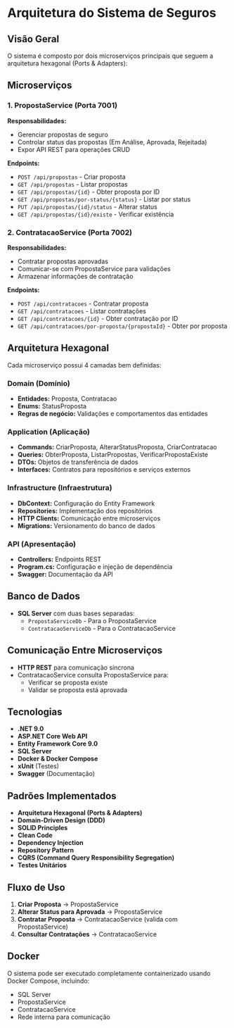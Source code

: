 # Arquitetura do Sistema de Seguros

## Visão Geral

O sistema é composto por dois microserviços principais que seguem a arquitetura hexagonal (Ports & Adapters):

## Microserviços

### 1. PropostaService (Porta 7001)
**Responsabilidades:**
- Gerenciar propostas de seguro
- Controlar status das propostas (Em Análise, Aprovada, Rejeitada)
- Expor API REST para operações CRUD

**Endpoints:**
- `POST /api/propostas` - Criar proposta
- `GET /api/propostas` - Listar propostas
- `GET /api/propostas/{id}` - Obter proposta por ID
- `GET /api/propostas/por-status/{status}` - Listar por status
- `PUT /api/propostas/{id}/status` - Alterar status
- `GET /api/propostas/{id}/existe` - Verificar existência

### 2. ContratacaoService (Porta 7002)
**Responsabilidades:**
- Contratar propostas aprovadas
- Comunicar-se com PropostaService para validações
- Armazenar informações de contratação

**Endpoints:**
- `POST /api/contratacoes` - Contratar proposta
- `GET /api/contratacoes` - Listar contratações
- `GET /api/contratacoes/{id}` - Obter contratação por ID
- `GET /api/contratacoes/por-proposta/{propostaId}` - Obter por proposta

## Arquitetura Hexagonal

Cada microserviço possui 4 camadas bem definidas:

### Domain (Domínio)
- **Entidades:** Proposta, Contratacao
- **Enums:** StatusProposta
- **Regras de negócio:** Validações e comportamentos das entidades

### Application (Aplicação)
- **Commands:** CriarProposta, AlterarStatusProposta, CriarContratacao
- **Queries:** ObterProposta, ListarPropostas, VerificarPropostaExiste
- **DTOs:** Objetos de transferência de dados
- **Interfaces:** Contratos para repositórios e serviços externos

### Infrastructure (Infraestrutura)
- **DbContext:** Configuração do Entity Framework
- **Repositories:** Implementação dos repositórios
- **HTTP Clients:** Comunicação entre microserviços
- **Migrations:** Versionamento do banco de dados

### API (Apresentação)
- **Controllers:** Endpoints REST
- **Program.cs:** Configuração e injeção de dependência
- **Swagger:** Documentação da API

## Banco de Dados

- **SQL Server** com duas bases separadas:
  - `PropostaServiceDb` - Para o PropostaService
  - `ContratacaoServiceDb` - Para o ContratacaoService

## Comunicação Entre Microserviços

- **HTTP REST** para comunicação síncrona
- ContratacaoService consulta PropostaService para:
  - Verificar se proposta existe
  - Validar se proposta está aprovada

## Tecnologias

- **.NET 9.0**
- **ASP.NET Core Web API**
- **Entity Framework Core 9.0**
- **SQL Server**
- **Docker & Docker Compose**
- **xUnit** (Testes)
- **Swagger** (Documentação)

## Padrões Implementados

- **Arquitetura Hexagonal (Ports & Adapters)**
- **Domain-Driven Design (DDD)**
- **SOLID Principles**
- **Clean Code**
- **Dependency Injection**
- **Repository Pattern**
- **CQRS (Command Query Responsibility Segregation)**
- **Testes Unitários**

## Fluxo de Uso

1. **Criar Proposta** → PropostaService
2. **Alterar Status para Aprovada** → PropostaService
3. **Contratar Proposta** → ContratacaoService (valida com PropostaService)
4. **Consultar Contratações** → ContratacaoService

## Docker

O sistema pode ser executado completamente containerizado usando Docker Compose, incluindo:
- SQL Server
- PropostaService
- ContratacaoService
- Rede interna para comunicação
